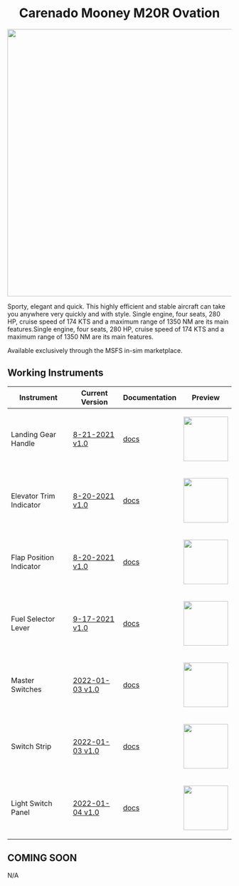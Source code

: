 <!-- PROJECT LOGO -->
<p align="center">
  <h1 align="center">Carenado Mooney M20R Ovation</h1>
</p>
<p><img src="https://user-images.githubusercontent.com/75218511/133450810-00e7ae37-2f84-47d4-9b09-e3c3af8996bc.png" width="600"/></p>
<p>Sporty, elegant and quick. This highly efficient and stable aircraft can take you anywhere very quickly and with style. Single engine, four seats, 280 HP, cruise speed of 174 KTS and a maximum range of 1350 NM are its main features.Single engine, four seats, 280 HP, cruise speed of 174 KTS and a maximum range of 1350 NM are its main features.</p>
<p>Available exclusively through the MSFS in-sim marketplace. </p>
<!-- TABLE OF CONTENTS 
<details open="open">
  <summary><h2 style="display: inline-block">Table of Contents</h2></summary>
  <ol>
    <li>
      <a href="#about-the-project">About The Project</a>
      <ul>
        <li><a href="#built-with">Built With</a></li>
      </ul>
    </li>
    <li>
      <a href="#getting-started">Getting Started</a>
      <ul>
        <li><a href="#prerequisites">Prerequisites</a></li>
        <li><a href="#installation">Installation</a></li>
      </ul>
    </li>
    <li><a href="#usage">Usage</a></li>
    <li><a href="#roadmap">Roadmap</a></li>
    <li><a href="#contributing">Contributing</a></li>

  </ol>
</details>

-->

<!-- ABOUT THE PROJECT -->
## Working Instruments

Instrument | Current Version | Documentation | Preview
-------------|-----------------|--------------|--------------
Landing Gear Handle | [8-21-2021 v1.0](../msfs2020/Mooney_M20R/MooneyM20R-Landing%20Gear%20Handle/MooneyM20R-Landing%20Gear%20Handle.siff) | [docs](/msfs2020/Mooney_M20R/MooneyM20R-Landing%20Gear%20Handle) | <p align="center"><img src="../msfs2020/Mooney_M20R/MooneyM20R-Landing%20Gear%20Handle/50de3a1d-27f0-4dd0-2f3d-76883c5152fc/preview.png" width="100"> </p>
Elevator Trim Indicator | [8-20-2021 v1.0](../msfs2020/Mooney_M20R/Mooney_M20R-Elevator%20Trim%20Indicator/Mooney_M20R-Elevator%20Trim%20Indicator.siff) | [docs](/msfs2020/Mooney_M20R/Mooney_M20R-Elevator%20Trim%20Indicator) | <p align="center"><img src="../msfs2020/Mooney_M20R/Mooney_M20R-Elevator%20Trim%20Indicator/603122ab-ee68-478c-aae5-1760205805e8/preview.png" width="100"> </p>
Flap Position Indicator | [8-20-2021 v1.0](../msfs2020/Mooney_M20R/Mooney_M20R-Flap%20Position%20Indicator/Mooney_M20R-Flap%20Position%20Indicator.siff) | [docs](/msfs2020/Mooney_M20R/Mooney_M20R-Flap%20Position%20Indicator) | <p align="center"><img src="../msfs2020/Mooney_M20R/Mooney_M20R-Flap%20Position%20Indicator/fec19add-53ae-43f0-a172-93b060daa15f/preview.png" width="100"> </p>
Fuel Selector Lever | [9-17-2021 v1.0](../msfs2020/Mooney_M20R/Mooney_M20R-Fuel_Selector/Mooney%20M20R%20-%20Fuel%20Selector%20Valve.siff) | [docs](/msfs2020/Mooney_M20R/Mooney_M20R-Fuel_Selector) | <p align="center"><img src="../msfs2020/Mooney_M20R/Mooney_M20R-Fuel_Selector/70288236-fe2f-4827-1e92-bb2d9c266f85/preview.png" width="100"> </p>
Master Switches | [2022-01-03 v1.0](../msfs2020/Mooney_M20R/MooneyM20R-Master_Switches/Mooney%20M20R%20-%20Master%20Switches.siff) | [docs](/msfs2020/Mooney_M20R/MooneyM20R-Master_Switches) | <p align="center"><img src="https://user-images.githubusercontent.com/75218511/147998319-c62ccd65-7e40-4de0-bcdd-73adba415b09.png" width="100"> </p>
Switch Strip | [2022-01-03 v1.0](../msfs2020/Mooney_M20R/MooneyM20R-Switch_Strip/Mooney%20M20R%20-%20Switch%20strip.siff) | [docs](/msfs2020/Mooney_M20R/MooneyM20R-Switch_Strip) | <p align="center"><img src="../msfs2020/Mooney_M20R/MooneyM20R-Switch_Strip/1a6d7dbe-18f3-4195-b909-cb3b55b3c09f/preview.png" width="100">
Light Switch Panel | [2022-01-04 v1.0](../msfs2020/Mooney_M20R/Mooney_M20R-Light_Switch_Panel/Mooney%20M20R%20-%20Light%20Swtich%20Panel.siff) | [docs](/msfs2020/Mooney_M20R/Mooney_M20R-Light_Switch_Panel) | <p align="center"><img src="../msfs2020/Mooney_M20R/Mooney_M20R-Light_Switch_Panel/df81c7ff-938a-4791-bb33-4ef4d77b7bb3/preview.png" width="100"> 
</p>

## COMING SOON
N/A










